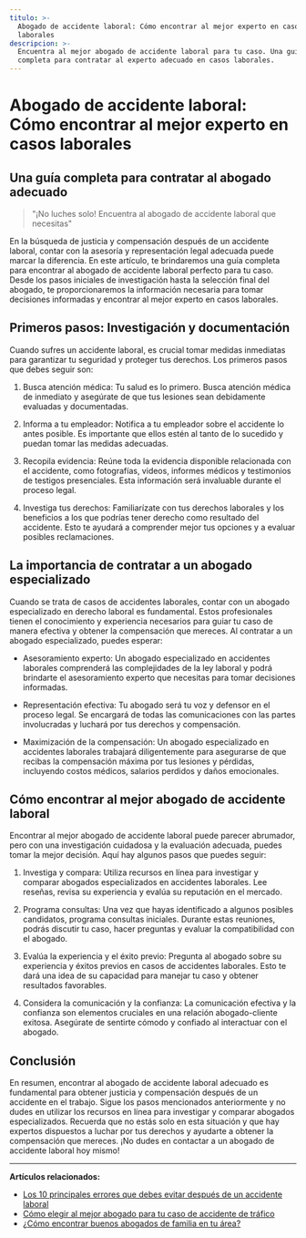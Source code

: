 ```yaml
---
titulo: >-
  Abogado de accidente laboral: Cómo encontrar al mejor experto en casos
  laborales
descripcion: >-
  Encuentra al mejor abogado de accidente laboral para tu caso. Una guía
  completa para contratar al experto adecuado en casos laborales.
---
```


# Abogado de accidente laboral: Cómo encontrar al mejor experto en casos laborales

## Una guía completa para contratar al abogado adecuado

> "¡No luches solo! Encuentra al abogado de accidente laboral que necesitas"

En la búsqueda de justicia y compensación después de un accidente laboral, contar con la asesoría y representación legal adecuada puede marcar la diferencia. En este artículo, te brindaremos una guía completa para encontrar al abogado de accidente laboral perfecto para tu caso. Desde los pasos iniciales de investigación hasta la selección final del abogado, te proporcionaremos la información necesaria para tomar decisiones informadas y encontrar al mejor experto en casos laborales.

## Primeros pasos: Investigación y documentación

Cuando sufres un accidente laboral, es crucial tomar medidas inmediatas para garantizar tu seguridad y proteger tus derechos. Los primeros pasos que debes seguir son:

1. Busca atención médica: Tu salud es lo primero. Busca atención médica de inmediato y asegúrate de que tus lesiones sean debidamente evaluadas y documentadas.

2. Informa a tu empleador: Notifica a tu empleador sobre el accidente lo antes posible. Es importante que ellos estén al tanto de lo sucedido y puedan tomar las medidas adecuadas.

3. Recopila evidencia: Reúne toda la evidencia disponible relacionada con el accidente, como fotografías, videos, informes médicos y testimonios de testigos presenciales. Esta información será invaluable durante el proceso legal.

4. Investiga tus derechos: Familiarízate con tus derechos laborales y los beneficios a los que podrías tener derecho como resultado del accidente. Esto te ayudará a comprender mejor tus opciones y a evaluar posibles reclamaciones.

## La importancia de contratar a un abogado especializado

Cuando se trata de casos de accidentes laborales, contar con un abogado especializado en derecho laboral es fundamental. Estos profesionales tienen el conocimiento y experiencia necesarios para guiar tu caso de manera efectiva y obtener la compensación que mereces. Al contratar a un abogado especializado, puedes esperar:

- Asesoramiento experto: Un abogado especializado en accidentes laborales comprenderá las complejidades de la ley laboral y podrá brindarte el asesoramiento experto que necesitas para tomar decisiones informadas.

- Representación efectiva: Tu abogado será tu voz y defensor en el proceso legal. Se encargará de todas las comunicaciones con las partes involucradas y luchará por tus derechos y compensación.

- Maximización de la compensación: Un abogado especializado en accidentes laborales trabajará diligentemente para asegurarse de que recibas la compensación máxima por tus lesiones y pérdidas, incluyendo costos médicos, salarios perdidos y daños emocionales.

## Cómo encontrar al mejor abogado de accidente laboral



Encontrar al mejor abogado de accidente laboral puede parecer abrumador, pero con una investigación cuidadosa y la evaluación adecuada, puedes tomar la mejor decisión. Aquí hay algunos pasos que puedes seguir:




1. Investiga y compara: Utiliza recursos en línea para investigar y comparar abogados especializados en accidentes laborales. Lee reseñas, revisa su experiencia y evalúa su reputación en el mercado.




2. Programa consultas: Una vez que hayas identificado a algunos posibles candidatos, programa consultas iniciales. Durante estas reuniones, podrás discutir tu caso, hacer preguntas y evaluar la compatibilidad con el abogado.




3. Evalúa la experiencia y el éxito previo: Pregunta al abogado sobre su experiencia y éxitos previos en casos de accidentes laborales. Esto te dará una idea de su capacidad para manejar tu caso y obtener resultados favorables.




4. Considera la comunicación y la confianza: La comunicación efectiva y la confianza son elementos cruciales en una relación abogado-cliente exitosa. Asegúrate de sentirte cómodo y confiado al interactuar con el abogado.




## Conclusión

En resumen, encontrar al abogado de accidente laboral adecuado es fundamental para obtener justicia y compensación después de un accidente en el trabajo. Sigue los pasos mencionados anteriormente y no dudes en utilizar los recursos en línea para investigar y comparar abogados especializados. Recuerda que no estás solo en esta situación y que hay expertos dispuestos a luchar por tus derechos y ayudarte a obtener la compensación que mereces. ¡No dudes en contactar a un abogado de accidente laboral hoy mismo!

---

**Artículos relacionados:**

- [Los 10 principales errores que debes evitar después de un accidente laboral](abogados-de-trafico)
- [Cómo elegir al mejor abogado para tu caso de accidente de tráfico](abogado-de-transito)
- [¿Cómo encontrar buenos abogados de familia en tu área?](buenos-abogados-de-familia)


